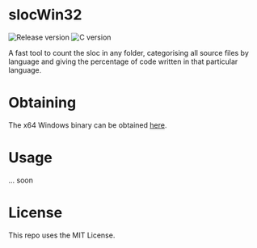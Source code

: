 # slocWin32

![Release version](https://img.shields.io/badge/release-v1.0.0-green.svg)
![C version](https://img.shields.io/badge/version-C2x-blue.svg)

A fast tool to count the sloc in any folder, categorising all source files by
language and giving the percentage of code written in that particular language.


# Obtaining

The x64 Windows binary can be obtained [here](https://github.com/makuke1234/slocWin32/releases/tag/Stable).


# Usage

... soon


# License

This repo uses the MIT License.
